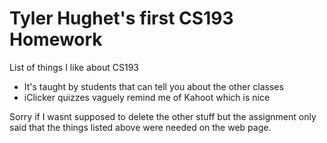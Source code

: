 # Tyler Hughet's first CS193 Homework

List of things I like about CS193
- It's taught by students that can tell you about the other classes
- iClicker quizzes vaguely remind me of Kahoot which is nice

Sorry if I wasnt supposed to delete the other stuff but the assignment only said that the things listed above were needed on the web page.
